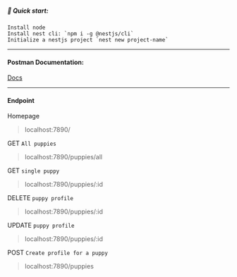 ##### 🚀 Quick start:

```
Install node
Install nest cli: `npm i -g @nestjs/cli`
Initialize a nestjs project `nest new project-name`
```

---

#### Postman Documentation:

[Docs](https://documenter.getpostman.com/view/15544476/UyxoiPgX)

---

#### Endpoint

Homepage

> localhost:7890/

GET `All puppies`

> localhost:7890/puppies/all

GET `single puppy`

> localhost:7890/puppies/:id

DELETE `puppy profile`

> localhost:7890/puppies/:id

UPDATE `puppy profile`

> localhost:7890/puppies/:id

POST `Create profile for a puppy`

> localhost:7890/puppies
